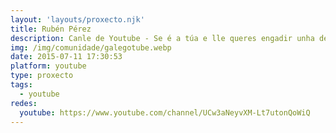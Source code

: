 ```yaml
---
layout: 'layouts/proxecto.njk'
title: Rubén Pérez
description: Canle de Youtube - Se é a túa e lle queres engadir unha descripción e etiquetas, ponte en contacto con nós.
img: /img/comunidade/galegotube.webp
date: 2015-07-11 17:30:53
platform: youtube
type: proxecto
tags:
  - youtube
redes:
  youtube: https://www.youtube.com/channel/UCw3aNeyvXM-Lt7utonQoWiQ
---
```


